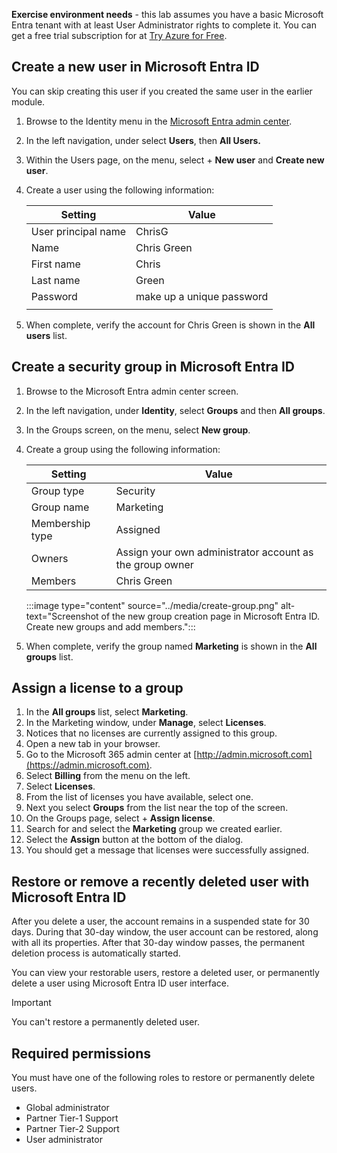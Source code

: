 **Exercise environment needs** - this lab assumes you have a basic Microsoft Entra tenant with at least User Administrator rights to complete it.  You can get a free trial subscription for at [Try Azure for Free](https://azure.microsoft.com/free).

## Create a new user in Microsoft Entra ID

You can skip creating this user if you created the same user in the earlier module.

1. Browse to the Identity menu in the [Microsoft Entra admin center](https://entra.microsoft.com/).
2. In the left navigation, under select **Users**, then **All Users.**
3. Within the Users page, on the menu, select + **New user** and **Create new user**.
4. Create a user using the following information:
    
   | **Setting**         | **Value**                 |
   | ------------------- | ------------------------- |
   | User principal name | ChrisG                    |
   | Name                | Chris Green               |
   | First name          | Chris                     |
   | Last name           | Green                     |
   | Password            | make up a unique password |
   |                     |                           |
5.  When complete, verify the account for Chris Green is shown in the **All users** list.

## Create a security group in Microsoft Entra ID

1. Browse to the Microsoft Entra admin center screen.
2. In the left navigation, under **Identity**, select **Groups** and then **All groups**.
3. In the Groups screen, on the menu, select **New group**.
4. Create a group using the following information:
    
   | **Setting**     | **Value**                                                |
   | --------------- | -------------------------------------------------------- |
   | Group type      | Security                                                 |
   | Group name      | Marketing                                                |
   | Membership type | Assigned                                                 |
   | Owners          | Assign your own administrator account as the group owner |
   | Members         | Chris Green                                              |
    
   :::image type="content" source="../media/create-group.png" alt-text="Screenshot of the new group creation page in Microsoft Entra ID. Create new groups and add members.":::
    
5.  When complete, verify the group named **Marketing** is shown in the **All groups** list.

## Assign a license to a group

1. In the **All groups** list, select **Marketing**.
2. In the Marketing window, under **Manage**, select **Licenses**.
3. Notices that no licenses are currently assigned to this group.
4. Open a new tab in your browser.
5. Go to the Microsoft 365 admin center at [http://admin.microsoft.com](https://admin.microsoft.com).
6. Select **Billing** from the menu on the left.
7. Select **Licenses**.
8. From the list of licenses you have available, select one.
9. Next you select **Groups** from the list near the top of the screen.<br>
10. On the Groups page, select + **Assign license**.<br>
11. Search for and select the **Marketing** group we created earlier.
12. Select the **Assign** button at the bottom of the dialog.
13. You should get a message that licenses were successfully assigned.

## Restore or remove a recently deleted user with Microsoft Entra ID

After you delete a user, the account remains in a suspended state for 30 days. During that 30-day window, the user account can be restored, along with all its properties. After that 30-day window passes, the permanent deletion process is automatically started.

You can view your restorable users, restore a deleted user, or permanently delete a user using Microsoft Entra ID user interface.

> [!IMPORTANT]
> You can't restore a permanently deleted user.

## Required permissions

You must have one of the following roles to restore or permanently delete users.

- Global administrator
- Partner Tier-1 Support
- Partner Tier-2 Support
- User administrator
